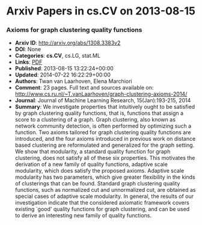 # Arxiv Papers in cs.CV on 2013-08-15
### Axioms for graph clustering quality functions
- **Arxiv ID**: http://arxiv.org/abs/1308.3383v2
- **DOI**: None
- **Categories**: **cs.CV**, cs.LG, stat.ML
- **Links**: [PDF](http://arxiv.org/pdf/1308.3383v2)
- **Published**: 2013-08-15 13:22:24+00:00
- **Updated**: 2014-07-22 16:22:29+00:00
- **Authors**: Twan van Laarhoven, Elena Marchiori
- **Comment**: 23 pages. Full text and sources available on:
  http://www.cs.ru.nl/~T.vanLaarhoven/graph-clustering-axioms-2014/
- **Journal**: Journal of Machine Learning Research, 15(Jan):193-215, 2014
- **Summary**: We investigate properties that intuitively ought to be satisfied by graph clustering quality functions, that is, functions that assign a score to a clustering of a graph. Graph clustering, also known as network community detection, is often performed by optimizing such a function. Two axioms tailored for graph clustering quality functions are introduced, and the four axioms introduced in previous work on distance based clustering are reformulated and generalized for the graph setting. We show that modularity, a standard quality function for graph clustering, does not satisfy all of these six properties. This motivates the derivation of a new family of quality functions, adaptive scale modularity, which does satisfy the proposed axioms. Adaptive scale modularity has two parameters, which give greater flexibility in the kinds of clusterings that can be found. Standard graph clustering quality functions, such as normalized cut and unnormalized cut, are obtained as special cases of adaptive scale modularity.   In general, the results of our investigation indicate that the considered axiomatic framework covers existing `good' quality functions for graph clustering, and can be used to derive an interesting new family of quality functions.




